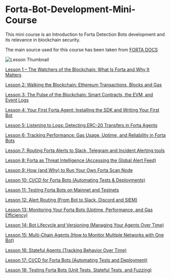 # Forta-Bot-Development-Mini-Course
This mini course is an Introduction to Forta Detection Bots development and its relevance in blockchain security.

The main source used for this course has been taken from [FORTA DOCS](https://docs.forta.network/)

[]()

![Lesson Thumbnail](https://substackcdn.com/image/fetch/$s_!E2Wt!,f_auto,q_auto:good,fl_progressive:steep/https%3A%2F%2Fsubstack-post-media.s3.amazonaws.com%2Fpublic%2Fimages%2F19c5e90e-e1a0-4edd-9273-bee0ce2e6d54_1200x628.png)


[Lesson 1 – The Watchers of the Blockchain: What Is Forta and Why It Matters](https://theblockchainsecuritymonk.substack.com/p/lesson-1-the-watchers-of-the-blockchain) 

[Lesson 2: Walking the Blockchain: Ethereum Transactions, Blocks and Gas](https://theblockchainsecuritymonk.substack.com/p/lesson-2-walking-the-chain-ethereum)

[Lesson 3: The Pulse of the Blockchain: Smart Contracts, the EVM, and Event Logs](https://theblockchainsecuritymonk.substack.com/p/lesson-3-the-pulse-of-the-blockchain)

[Lesson 4: Your First Forta Agent: Installing the SDK and Writing Your First Bot](https://theblockchainsecuritymonk.substack.com/p/lesson-4-your-first-forta-agent-installing)

[Lesson 5: Listening to Logs: Detecting ERC-20 Transfers in Forta Agents](https://theblockchainsecuritymonk.substack.com/p/lesson-5-listening-to-logs-detecting)

[Lesson 6: Tracking Performance: Gas Usage, Uptime, and Reliability in Forta Bots](https://theblockchainsecuritymonk.substack.com/p/lesson-6-tracking-performance-gas)

[Lesson 7: Routing Forta Alerts to Slack, Telegram and Incident Alerting tools](https://theblockchainsecuritymonk.substack.com/p/lesson-7-routing-forta-alerts-to)

[Lesson 8: Forta as Threat Intelligence (Accessing the Global Alert Feed)](https://theblockchainsecuritymonk.substack.com/p/lesson-8-forta-as-threat-intelligence)

[Lesson 9: How (and Why) to Run Your Own Forta Scan Node](https://theblockchainsecuritymonk.substack.com/p/lesson-9-running-your-own-forta-scan)

[Lesson 10: CI/CD for Forta Bots (Automating Tests & Deployments)](https://theblockchainsecuritymonk.substack.com/p/lesson-10-cicd-for-forta-bots-automating)

[Lesson 11: Testing Forta Bots on Mainnet and Testnets](https://theblockchainsecuritymonk.substack.com/p/lesson-11-testing-forta-bots-on-mainnet)

[Lesson 12: Alert Routing (From Bot to Slack, Discord and SIEM)](https://theblockchainsecuritymonk.substack.com/p/lesson-12-alert-routing-from-bot)

[Lesson 13: Monitoring Your Forta Bots (Uptime, Performance, and Gas Efficiency)](https://theblockchainsecuritymonk.substack.com/p/lesson-13-monitoring-your-forta-bots)

[Lesson 14: Bot Lifecycle and Versioning (Managing Your Agents Over Time)](https://theblockchainsecuritymonk.substack.com/p/lesson-14-bot-lifecycle-and-versioning) 

[Lesson 15: Multi-Chain Agents (How to Monitor Multiple Networks with One Bot)](https://theblockchainsecuritymonk.substack.com/p/lesson-15-multi-chain-agents-how)

[Lesson 16: Stateful Agents (Tracking Behavior Over Time)](https://theblockchainsecuritymonk.substack.com/p/lesson-16-stateful-agents-tracking)

[Lesson 17: CI/CD for Forta Bots (Automating Tests and Deployment)](https://theblockchainsecuritymonk.substack.com/p/lesson-17-cicd-for-forta-bots-automating)

[Lesson 18: Testing Forta Bots (Unit Tests, Stateful Tests, and Fuzzing)](https://theblockchainsecuritymonk.substack.com/p/lesson-18-testing-forta-bots-unit)

[]()

[]()

[]()

[]()

[]()

[]()

[]()

[]()
[]()

[]()
[]()

[]()
[]()

[]()

[]()

[]()
